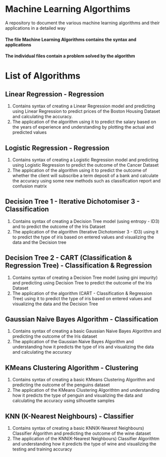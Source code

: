 # Machine Learning Algorthims
A repository to document the various machine learning algorithms and their applications in a detailed way

#### The file Machine Learning Algorithms contains the syntax and applications 
#### The individual files contain a problem solved by the algorithm

# List of Algorithms
## Linear Regression - Regression
1. Contains syntax of creating a Linear Regression model and predicting using Linear Regression to predict prices of the Boston Housing Dataset and calculating the accuracy.
2. The application of the algorithm using it to predict the salary based on the years of experience and understanding by plotting the actual and predicted values

## Logistic Regression - Regression
1. Contains syntax of creating a Logistic Regression model and predicting using Logistic Regression to predict the outcome of the Cancer Dataset
2. The application of the algorithm using it to predict the outcome of whether the client will subscribe a term deposit of a bank and calculate the accuracy using some new methods such as classification report and confusion matrix

## Decision Tree 1 - Iterative Dichotomiser 3 - Classification
1. Contains syntax of creating a Decision Tree model (using entropy - ID3) and to predict the outcome of the Iris Dataset 
2. The application of the algorithm (Iterative Dichotomiser 3 - ID3) using it to predict the type of iris based on entered values and visualizing the data and the Decision tree

## Decision Tree 2 - CART (Classification & Regression Tree) - Classification & Regression
1. Contains syntax of creating a Decision Tree model (using gini impurity) and predicting using Decision Tree to predict the outcome of the Iris Dataset
2. The application of the algorithm (CART - Classification & Regression Tree) using it to predict the type of iris based on entered values and visualizing the data and the Decision Tree

## Gaussian Naive Bayes Algorithm - Classification
1. Contains syntax of creating a basic Gaussian Naive Bayes Algorithm and predicting the outcome of the Iris dataset
2. The application of the Gaussian Naive Bayes Algorithm and understanding how it predicts the type of iris and visualizing the data and calculating the accuracy

## KMeans Clustering Algorithm - Clustering
1. Contains syntax of creating a basic KMeans Clustering Algorithm and predicting the outcome of the penguins dataset
2. The application of the KMeans Clustering Algorithtm and understanding how it predicts the type of penguin and visualizing the data and calculating the accuracy using silhouette samples

## KNN (K-Nearest Neighbours) - Classifier
1. Contains syntax of creating a basic KNN(K-Nearest Neighbours) Classifier Algorithm and predicting the outcome of the wine dataset
2. The application of the KNN(K-Nearest Neighbours) Classifier Algorithtm and understanding how it predicts the type of wine and visualizing the testing and training accuracy
